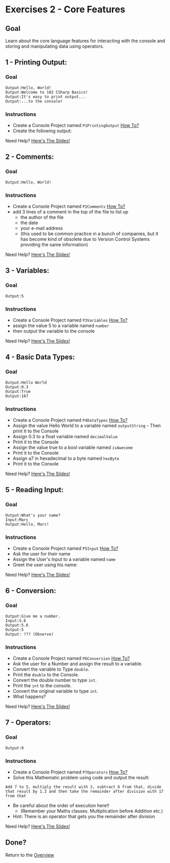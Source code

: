 # Exercises 2 - Core Features

## Goal
Learn about the core language features for interacting with the console and storing and manipulating data using operators.

## 1 - Printing Output: 

### Goal
```
Output:Hello, World!
Output:Welcome to 102 CSharp Basics!
Output:It's easy to print output...
Output:...to the console!
```

### Instructions
- Create a Console Project named `P1PrintingOutput` [How To?](https://gist\.github\.com/marczaku/a8b3c38c37e8876a46194a73ed24b1f2)
- Create the following output:

Need Help? [Here's The Slides!](slides/README.md#1-printing-output)

## 2 - Comments: 

### Goal
```
Output:Hello, World!
```

### Instructions
- Create a Console Project named `P2Comments` [How To?](https://gist\.github\.com/marczaku/a8b3c38c37e8876a46194a73ed24b1f2)
- add 3 lines of a comment in the top of the file to list up 
  - the author of the file
  - the date
  - your e-mail address 
  - (this used to be common practice in a bunch of companies, but it has become kind of obsolete due to Version Control Systems providing the same information)


Need Help? [Here's The Slides!](slides/README.md#2-comments)

## 3 - Variables: 

### Goal
```
Output:5
```

### Instructions
- Create a Console Project named `P3Variables` [How To?](https://gist\.github\.com/marczaku/a8b3c38c37e8876a46194a73ed24b1f2)
- assign the value 5 to a variable named `number` 
- then output the variable to the console

Need Help? [Here's The Slides!](slides/README.md#3-variables)

## 4 - Basic Data Types: 

### Goal
```
Output:Hello World
Output:0.3
Output:True
Output:167
```

### Instructions
- Create a Console Project named `P4DataTypes` [How To?](https://gist\.github\.com/marczaku/a8b3c38c37e8876a46194a73ed24b1f2)
- Assign the value Hello World to a variable named `outputString` - Then print it to the Console 
- Assign 0.3 to a float variable named `decimalValue` 
- Print it to the Console 
- Assign the value true to a bool variable named `isAwesome` 
- Print it to the Console
- Assign a7 in hexadecimal to a byte named `hexByte` 
- Print it to the Console

Need Help? [Here's The Slides!](slides/README.md#4-basic-data-types)

## 5 - Reading Input: 

### Goal
```
Output:What's your name?
Input:Marc
Output:Hello, Marc!
```

### Instructions
- Create a Console Project named `P5Input` [How To?](https://gist\.github\.com/marczaku/a8b3c38c37e8876a46194a73ed24b1f2)
- Ask the user for their name
- Assign the User's Input to a variable named `name`
- Greet the user using his name:

Need Help? [Here's The Slides!](slides/README.md#5-reading-input)

## 6 - Conversion: 

### Goal
```
Output:Give me a number.
Input:5.6
Output:5.6
Output:5
Output: ??? (Observe)
```

### Instructions
- Create a Console Project named `P6Conversion` [How To?](https://gist\.github\.com/marczaku/a8b3c38c37e8876a46194a73ed24b1f2)
- Ask the user for a Number and assign the result to a variable.
- Convert the variable to Type `double`.
- Print the `double` to the Console.
- Convert the double number to type `int`.
- Print the `int` to the console.
- Convert the original variable to type `int`.
- What happens?

Need Help? [Here's The Slides!](slides/README.md#6-conversion)

## 7 - Operators: 

### Goal
```
Output:8
```

### Instructions
- Create a Console Project named `P7Operators` [How To?](https://gist\.github\.com/marczaku/a8b3c38c37e8876a46194a73ed24b1f2)
- Solve this Mathematic problem using code and output the result: 

```
Add 7 to 5, multiply the result with 3, subtract 6 from that, divide that result by 1.2 and then take the remainder after division with 17 from that
```
- Be careful about the order of execution here!!
  - (Remember your Maths classes. Multiplication before Addition etc.)
- Hint: There is an operator that gets you the remainder after division

Need Help? [Here's The Slides!](slides/README.md#7-operators)

## Done?
Return to the [Overview](../../../#2-core-features)